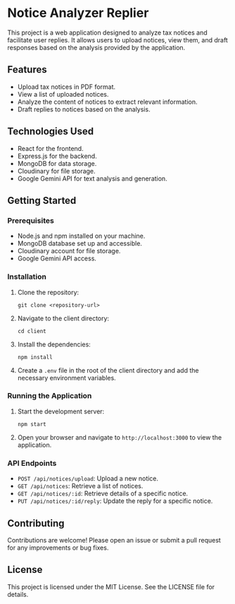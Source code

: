 # Notice Analyzer Replier

This project is a web application designed to analyze tax notices and facilitate user replies. It allows users to upload notices, view them, and draft responses based on the analysis provided by the application.

## Features

- Upload tax notices in PDF format.
- View a list of uploaded notices.
- Analyze the content of notices to extract relevant information.
- Draft replies to notices based on the analysis.

## Technologies Used

- React for the frontend.
- Express.js for the backend.
- MongoDB for data storage.
- Cloudinary for file storage.
- Google Gemini API for text analysis and generation.

## Getting Started

### Prerequisites

- Node.js and npm installed on your machine.
- MongoDB database set up and accessible.
- Cloudinary account for file storage.
- Google Gemini API access.

### Installation

1. Clone the repository:

   ```
   git clone <repository-url>
   ```

2. Navigate to the client directory:

   ```
   cd client
   ```

3. Install the dependencies:

   ```
   npm install
   ```

4. Create a `.env` file in the root of the client directory and add the necessary environment variables.

### Running the Application

1. Start the development server:

   ```
   npm start
   ```

2. Open your browser and navigate to `http://localhost:3000` to view the application.

### API Endpoints

- `POST /api/notices/upload`: Upload a new notice.
- `GET /api/notices`: Retrieve a list of notices.
- `GET /api/notices/:id`: Retrieve details of a specific notice.
- `PUT /api/notices/:id/reply`: Update the reply for a specific notice.

## Contributing

Contributions are welcome! Please open an issue or submit a pull request for any improvements or bug fixes.

## License

This project is licensed under the MIT License. See the LICENSE file for details.
